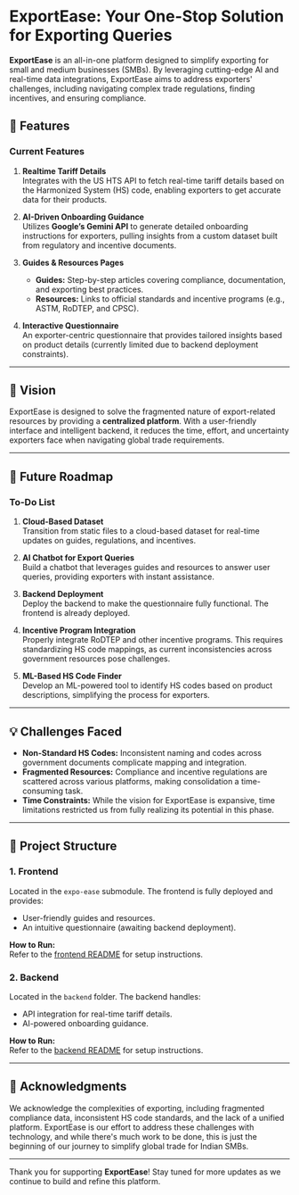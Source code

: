 # ExportEase: Your One-Stop Solution for Exporting Queries

**ExportEase** is an all-in-one platform designed to simplify exporting for small and medium businesses (SMBs). By leveraging cutting-edge AI and real-time data integrations, ExportEase aims to address exporters' challenges, including navigating complex trade regulations, finding incentives, and ensuring compliance.

## 🌟 Features

### Current Features
1. **Realtime Tariff Details**  
   Integrates with the US HTS API to fetch real-time tariff details based on the Harmonized System (HS) code, enabling exporters to get accurate data for their products.

2. **AI-Driven Onboarding Guidance**  
   Utilizes **Google’s Gemini API** to generate detailed onboarding instructions for exporters, pulling insights from a custom dataset built from regulatory and incentive documents.

3. **Guides & Resources Pages**  
   - **Guides:** Step-by-step articles covering compliance, documentation, and exporting best practices.  
   - **Resources:** Links to official standards and incentive programs (e.g., ASTM, RoDTEP, and CPSC).

4. **Interactive Questionnaire**  
   An exporter-centric questionnaire that provides tailored insights based on product details (currently limited due to backend deployment constraints).

---

## 🎯 Vision
ExportEase is designed to solve the fragmented nature of export-related resources by providing a **centralized platform**. With a user-friendly interface and intelligent backend, it reduces the time, effort, and uncertainty exporters face when navigating global trade requirements.

---

## 🚀 Future Roadmap

### To-Do List
1. **Cloud-Based Dataset**  
   Transition from static files to a cloud-based dataset for real-time updates on guides, regulations, and incentives.

2. **AI Chatbot for Export Queries**  
   Build a chatbot that leverages guides and resources to answer user queries, providing exporters with instant assistance.

3. **Backend Deployment**  
   Deploy the backend to make the questionnaire fully functional. The frontend is already deployed.

4. **Incentive Program Integration**  
   Properly integrate RoDTEP and other incentive programs. This requires standardizing HS code mappings, as current inconsistencies across government resources pose challenges.

5. **ML-Based HS Code Finder**  
   Develop an ML-powered tool to identify HS codes based on product descriptions, simplifying the process for exporters.

---

## 💡 Challenges Faced
- **Non-Standard HS Codes:** Inconsistent naming and codes across government documents complicate mapping and integration.  
- **Fragmented Resources:** Compliance and incentive regulations are scattered across various platforms, making consolidation a time-consuming task.  
- **Time Constraints:** While the vision for ExportEase is expansive, time limitations restricted us from fully realizing its potential in this phase.

---

## 📂 Project Structure

### 1. Frontend
Located in the `expo-ease` submodule. The frontend is fully deployed and provides:  
- User-friendly guides and resources.  
- An intuitive questionnaire (awaiting backend deployment).  

**How to Run:**  
Refer to the [frontend README](./expo-ease/README.md) for setup instructions.

### 2. Backend
Located in the `backend` folder. The backend handles:  
- API integration for real-time tariff details.  
- AI-powered onboarding guidance.  

**How to Run:**  
Refer to the [backend README](./backend/README.md) for setup instructions.

---

## 🙏 Acknowledgments
We acknowledge the complexities of exporting, including fragmented compliance data, inconsistent HS code standards, and the lack of a unified platform. ExportEase is our effort to address these challenges with technology, and while there's much work to be done, this is just the beginning of our journey to simplify global trade for Indian SMBs.

---

Thank you for supporting **ExportEase**! Stay tuned for more updates as we continue to build and refine this platform.
